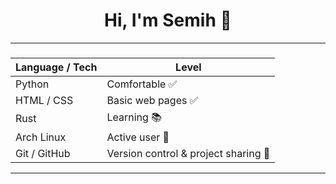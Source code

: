 <h1 align="center">Hi, I'm Semih 👋</h1>

---

###
| Language / Tech | Level |
|---|---|
| Python | Comfortable ✅ |
| HTML / CSS | Basic web pages ✅ |
| Rust | Learning 📚 |
| Arch Linux | Active user 🐧 |
| Git / GitHub | Version control & project sharing 🔧 |

---


